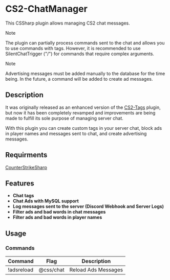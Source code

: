 # CS2-ChatManager
This CSSharp plugin allows managing CS2 chat messages.

> [!NOTE]
> The plugin can partially process commands sent to the chat and allows you to use commands with tags. However, it is recommended to use SilentChatTrigger ("/") for commands that require complex arguments.

> [!NOTE]
> Advertising messages must be added manually to the database for the time being. In the future, a command will be added to create ad messages.

## Description
It was originally released as an enhanced version of the [CS2-Tags](https://github.com/daffyyyy/CS2-Tags) plugin, but now it has been completely revamped and improvements are being made to fulfill its sole purpose of managing server chat.

With this plugin you can create custom tags in your server chat, block ads in player names and messages sent to chat, and create advertising messages.

## Requirments
[CounterStrikeSharp](https://github.com/roflmuffin/CounterStrikeSharp/)

## Features
- **Chat tags**
- **Chat Ads with MySQL support**
- **Log messages sent to the server (Discord Webhook and Server Logs)**
- **Filter ads and bad words in chat messages**
- **Filter ads and bad words in player names**

## Usage

### Commands

| Command                                 | Flag      | Description                                             |
|-----------------------------------------|-----------|---------------------------------------------------------|
| !adsreload                              | @css/chat | Reload Ads Messages                                     |
